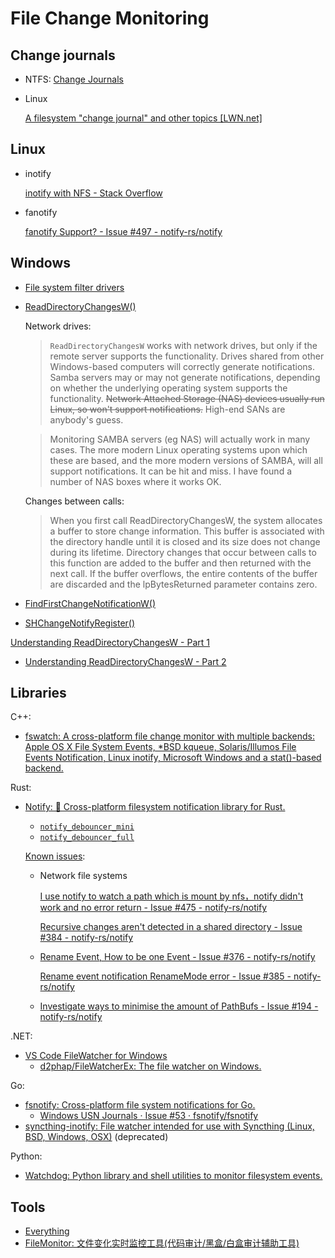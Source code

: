 # File Change Monitoring
## Change journals
- NTFS: [Change Journals](Systems/NTFS/Change%20Journals.md)
- Linux

  [A filesystem "change journal" and other topics [LWN.net]](https://lwn.net/Articles/755277/)

## Linux
- inotify
  
  [inotify with NFS - Stack Overflow](https://stackoverflow.com/questions/4231243/inotify-with-nfs)

- fanotify

  [fanotify Support? - Issue #497 - notify-rs/notify](https://github.com/notify-rs/notify/issues/497)

## Windows
- [File system filter drivers](https://learn.microsoft.com/en-us/windows-hardware/drivers/ifs/about-file-system-filter-drivers)
- [ReadDirectoryChangesW()](https://learn.microsoft.com/en-us/windows/win32/api/winbase/nf-winbase-readdirectorychangesw)

  Network drives:
  > `ReadDirectoryChangesW` works with network drives, but only if the remote server supports the functionality. Drives shared from other Windows-based computers will correctly generate notifications. Samba servers may or may not generate notifications, depending on whether the underlying operating system supports the functionality. ~~Network Attached Storage (NAS) devices usually run Linux, so won't support notifications.~~ High-end SANs are anybody's guess.

  > Monitoring SAMBA servers (eg NAS) will actually work in many cases. The more modern Linux operating systems upon which these are based, and the more modern versions of SAMBA, will all support notifications. It can be hit and miss. I have found a number of NAS boxes where it works OK.

  Changes between calls:
  > When you first call ReadDirectoryChangesW, the system allocates a buffer to store change information. This buffer is associated with the directory handle until it is closed and its size does not change during its lifetime. Directory changes that occur between calls to this function are added to the buffer and then returned with the next call. If the buffer overflows, the entire contents of the buffer are discarded and the lpBytesReturned parameter contains zero.

- [FindFirstChangeNotificationW()](https://learn.microsoft.com/en-us/windows/win32/api/fileapi/nf-fileapi-findfirstchangenotificationw)
- [SHChangeNotifyRegister()](https://learn.microsoft.com/en-us/windows/win32/api/shlobj_core/nf-shlobj_core-shchangenotifyregister)

[Understanding ReadDirectoryChangesW - Part 1](https://qualapps.blogspot.com/2010/05/understanding-readdirectorychangesw.html)
- [Understanding ReadDirectoryChangesW - Part 2](https://qualapps.blogspot.com/2010/05/understanding-readdirectorychangesw_19.html)

## Libraries
C++:
- [fswatch: A cross-platform file change monitor with multiple backends: Apple OS X File System Events, *BSD kqueue, Solaris/Illumos File Events Notification, Linux inotify, Microsoft Windows and a stat()-based backend.](https://github.com/emcrisostomo/fswatch)

Rust:
- [Notify: 🔭 Cross-platform filesystem notification library for Rust.](https://github.com/notify-rs/notify)
  
  - [`notify_debouncer_mini`](https://docs.rs/notify-debouncer-mini/latest/notify_debouncer_mini/)
  - [`notify_debouncer_full`](https://docs.rs/notify-debouncer-full/latest/notify_debouncer_full/)

  [Known issues](https://docs.rs/notify/latest/notify/#known-problems):
  - Network file systems
  
    [I use notify to watch a path which is mount by nfs，notify didn't work and no error return - Issue #475 - notify-rs/notify](https://github.com/notify-rs/notify/issues/475)

    [Recursive changes aren't detected in a shared directory - Issue #384 - notify-rs/notify](https://github.com/notify-rs/notify/issues/384)
  - [Rename Event, How to be one Event - Issue #376 - notify-rs/notify](https://github.com/notify-rs/notify/issues/376)

    [Rename event notification RenameMode error - Issue #385 - notify-rs/notify](https://github.com/notify-rs/notify/issues/385)

  - [Investigate ways to minimise the amount of PathBufs - Issue #194 - notify-rs/notify](https://github.com/notify-rs/notify/issues/194)

.NET:
- [VS Code FileWatcher for Windows](https://github.com/Microsoft/vscode-filewatcher-windows)
  - [d2phap/FileWatcherEx: The file watcher on Windows.](https://github.com/d2phap/FileWatcherEx)    

Go:
- [fsnotify: Cross-platform file system notifications for Go.](https://github.com/fsnotify/fsnotify)
  - [Windows USN Journals · Issue #53 · fsnotify/fsnotify](https://github.com/fsnotify/fsnotify/issues/53)
- [syncthing-inotify: File watcher intended for use with Syncthing (Linux, BSD, Windows, OSX)](https://github.com/syncthing/syncthing-inotify) (deprecated)

Python:
- [Watchdog: Python library and shell utilities to monitor filesystem events.](https://github.com/gorakhargosh/watchdog)

## Tools
- [Everything](Windows/README.md#everything)
- [FileMonitor: 文件变化实时监控工具(代码审计/黑盒/白盒审计辅助工具)](https://github.com/TheKingOfDuck/FileMonitor)